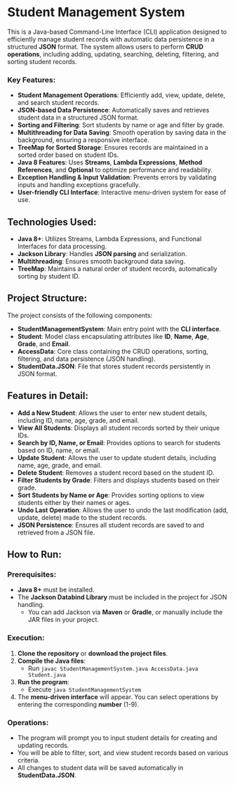 # Student Management System

This is a Java-based Command-Line Interface (CLI) application designed to efficiently manage student records with automatic data persistence in a structured **JSON** format. The system allows users to perform **CRUD operations**, including adding, updating, searching, deleting, filtering, and sorting student records. 

### Key Features:
- **Student Management Operations**: Efficiently add, view, update, delete, and search student records.
- **JSON-based Data Persistence**: Automatically saves and retrieves student data in a structured JSON format.
- **Sorting and Filtering**: Sort students by name or age and filter by grade.
- **Multithreading for Data Saving**: Smooth operation by saving data in the background, ensuring a responsive interface.
- **TreeMap for Sorted Storage**: Ensures records are maintained in a sorted order based on student IDs.
- **Java 8 Features**: Uses **Streams**, **Lambda Expressions**, **Method References**, and **Optional** to optimize performance and readability.
- **Exception Handling & Input Validation**: Prevents errors by validating inputs and handling exceptions gracefully.
- **User-friendly CLI Interface**: Interactive menu-driven system for ease of use.

## Technologies Used:
- **Java 8+**: Utilizes Streams, Lambda Expressions, and Functional Interfaces for data processing.
- **Jackson Library**: Handles **JSON parsing** and serialization.
- **Multithreading**: Ensures smooth background data saving.
- **TreeMap**: Maintains a natural order of student records, automatically sorting by student ID.

## Project Structure:
The project consists of the following components:
- **StudentManagementSystem**: Main entry point with the **CLI interface**.
- **Student**: Model class encapsulating attributes like **ID**, **Name**, **Age**, **Grade**, and **Email**.
- **AccessData**: Core class containing the CRUD operations, sorting, filtering, and data persistence (JSON handling).
- **StudentData.JSON**: File that stores student records persistently in JSON format.

## Features in Detail:

- **Add a New Student**: Allows the user to enter new student details, including ID, name, age, grade, and email.
- **View All Students**: Displays all student records sorted by their unique IDs.
- **Search by ID, Name, or Email**: Provides options to search for students based on ID, name, or email.
- **Update Student**: Allows the user to update student details, including name, age, grade, and email.
- **Delete Student**: Removes a student record based on the student ID.
- **Filter Students by Grade**: Filters and displays students based on their grade.
- **Sort Students by Name or Age**: Provides sorting options to view students either by their names or ages.
- **Undo Last Operation**: Allows the user to undo the last modification (add, update, delete) made to the student records.
- **JSON Persistence**: Ensures all student records are saved to and retrieved from a JSON file.

## How to Run:

### Prerequisites:
- **Java 8+** must be installed.
- The **Jackson Databind Library** must be included in the project for JSON handling.
  - You can add Jackson via **Maven** or **Gradle**, or manually include the JAR files in your project.

### Execution:
1. **Clone the repository** or **download the project files**.
2. **Compile the Java files**:
   - Run `javac StudentManagementSystem.java AccessData.java Student.java`
3. **Run the program**:
   - Execute `java StudentManagementSystem`
4. The **menu-driven interface** will appear. You can select operations by entering the corresponding **number** (1-9).

### Operations:
- The program will prompt you to input student details for creating and updating records.
- You will be able to filter, sort, and view student records based on various criteria.
- All changes to student data will be saved automatically in **StudentData.JSON**.

